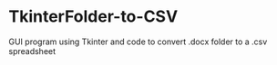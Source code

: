# TkinterFolder-to-CSV
GUI program using Tkinter and code to convert .docx folder to a .csv spreadsheet

